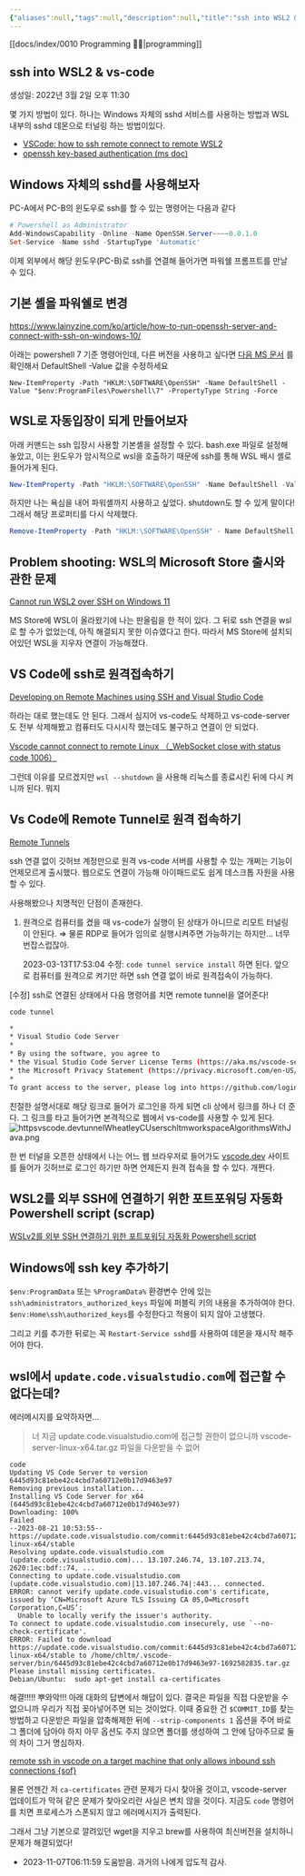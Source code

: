 ```yaml
---
{"aliases":null,"tags":null,"description":null,"title":"ssh into WSL2 & vs-code","created":"2023-08-19T10:06:20","updated":"2024-01-03T21:37:49","dg-publish":true,"permalink":"/docs/ssh into WSL2 & vs-code/","dgPassFrontmatter":true}
---
```


[[docs/index/0010 Programming 👩‍💻\|programming]]

## ssh into WSL2 & vs-code

생성일: 2022년 3월 2일 오후 11:30

몇 가지 방법이 있다. 하나는 Windows 자체의 sshd 서비스를 사용하는 방법과 WSL 내부의 sshd 데몬으로 터널링 하는 방법이있다.

- [VSCode: how to ssh remote connect to remote WSL2](https://stackoverflow.com/questions/63563693/vscode-how-to-ssh-remote-connect-to-remote-wsl2)
- [openssh key-based authentication (ms doc)](https://learn.microsoft.com/en-us/windows-server/administration/openssh/openssh_keymanagement)

## Windows 자체의 sshd를 사용해보자

PC-A에서 PC-B의 윈도우로 ssh를 할 수 있는 명령어는 다음과 같다

```powershell
# Powershell as Administrator
Add-WindowsCapability -Online -Name OpenSSH.Server~~~~0.0.1.0
Set-Service -Name sshd -StartupType 'Automatic'
```

이제 외부에서 해당 윈도우(PC-B)로 ssh를 연결해 들어가면 파워쉘 프롬프트를 만날 수 있다.

## 기본 셸을 파워쉘로 변경

<https://www.lainyzine.com/ko/article/how-to-run-openssh-server-and-connect-with-ssh-on-windows-10/>

아래는 powershell 7 기준 명령어인데, 다른 버전을 사용하고 싶다면 [다음 MS 문서](https://learn.microsoft.com/ko-kr/powershell/scripting/whats-new/migrating-from-windows-powershell-51-to-powershell-7?view=powershell-7.4#separate-installation-path-and-executable-name) 를 확인해서 DefaultShell -Value 값을 수정하세요

```
New-ItemProperty -Path "HKLM:\SOFTWARE\OpenSSH" -Name DefaultShell -Value "$env:ProgramFiles\Powershell\7" -PropertyType String -Force
```

## WSL로 자동입장이 되게 만들어보자

아래 커맨드는 ssh 입장시 사용할 기본셸을 설정할 수 있다. bash.exe 파일로 설정해 놓았고, 이는 윈도우가 암시적으로 wsl을 호출하기 때문에 ssh를 통해 WSL 배시 셸로 들어가게 된다.

```powershell
New-ItemProperty -Path "HKLM:\SOFTWARE\OpenSSH" -Name DefaultShell -Value "C:\WINDOWS\System32\bash.exe" -PropertyType String -Force
```

하지만 나는 욕심을 내어 파워셸까지 사용하고 싶었다. shutdown도 할 수 있게 말이다! 그래서 해당 프로퍼티를 다시 삭제했다.

```powershell
Remove-ItemProperty -Path "HKLM:\SOFTWARE\OpenSSH" - Name DefaultShell
```

## Problem shooting: WSL의 Microsoft Store 출시와 관한 문제

[Cannot run WSL2 over SSH on Windows 11](https://superuser.com/questions/1714736/cannot-run-wsl2-over-ssh-on-windows-11)

MS Store에 WSL이 올라왔기에 나는 판올림을 한 적이 있다. 그 뒤로 ssh 연결을 wsl로 할 수가 없었는데, 아직 해결되지 못한 이슈였다고 한다. 따라서 MS Store에 설치되어있던 WSL을 지우자 연결이 가능해졌다.

## VS Code에 ssh로 원격접속하기

[Developing on Remote Machines using SSH and Visual Studio Code](https://code.visualstudio.com/docs/remote/ssh)

하라는 대로 했는데도 안 된다. 그래서 심지어 vs-code도 삭제하고 vs-code-server도 전부 삭제해봤고 컴퓨터도 다시시작 했는데도 불구하고 연결이 안 되었다.

[Vscode cannot connect to remote Linux （_WebSocket close with status code 1006）](https://stackoverflow.com/questions/68799580/vscode-cannot-connect-to-remote-linux-websocket-close-with-status-code-1006)

그런데 이유를 모르겠지만 `wsl --shutdown` 을 사용해 리눅스를 종료시킨 뒤에 다시 켜니까 된다. 뭐지

## Vs Code에 Remote Tunnel로 원격 접속하기

[Remote Tunnels](https://code.visualstudio.com/docs/remote/tunnels)

ssh 연결 없이 깃허브 계정만으로 원격 vs-code 서버를 사용할 수 있는 개쩌는 기능이 언제모르게 출시했다. 웹으로도 연결이 가능해 아이패드로도 쉽게 데스크톱 자원을 사용할 수 있다.

사용해봤으나 치명적인 단점이 존재한다.

1. 원격으로 컴퓨터를 켰을 때 vs-code가 실행이 된 상태가 아니므로 리모트 터널링이 안된다. ⇒ 물론 RDP로 들어가 임의로 실행시켜주면 가능하기는 하지만… 너무 번잡스럽잖아.
    
    2023-03-13T17:53:04 수정: `code tunnel service install` 하면 된다. 앞으로 컴퓨터를 원격으로 켜기만 하면 ssh 연결 없이 바로 원격접속이 가능하다.
    

[수정] ssh로 연결된 상태에서 다음 명령어를 치면 remote tunnel을 열어준다!

```bash
code tunnel
```

```bash
*
* Visual Studio Code Server
*
* By using the software, you agree to
* the Visual Studio Code Server License Terms (https://aka.ms/vscode-server-license) and
* the Microsoft Privacy Statement (https://privacy.microsoft.com/en-US/privacystatement).
*
To grant access to the server, please log into https://github.com/login/device and use code AAAA-AAAA
```

친절한 설명서대로 해당 링크로 들어가 로그인을 하게 되면 cli 상에서 링크를 하나 더 준다. 그 링크를 타고 들어가면 본격적으로 웹에서 vs-code를 사용할 수 있게 된다.  
![httpsvscode.devtunnelWheatleyCUserschltmworkspaceAlgorithmsWithJava.png](/img/user/docs/assets/httpsvscode.devtunnelWheatleyCUserschltmworkspaceAlgorithmsWithJava.png)


한 번 터널을 오픈한 상태에서 나는 어느 웹 브라우저로 들어가도 [vscode.dev](http://vscode.dev) 사이트를 들어가 깃허브로 로그인 하기만 하면 언제든지 원격 접속을 할 수 있다. 개쩐다.

## WSL2를 외부 SSH에 연결하기 위한 포트포워딩 자동화 Powershell script (scrap)

[WSLv2를 외부 SSH 연결하기 위한 포트포워딩 자동화 Powershell script](https://m.blog.naver.com/seongjin0526/221778212779)

## Windows에 ssh key 추가하기

`$env:ProgramData` 또는 `%ProgramData%` 환경변수 안에 있는 `ssh\administrators_authorized_keys` 파일에 퍼블릭 키의 내용을 추가하여야 한다. `$env:Home\ssh\authorized_keys`를 수정한다고 적용이 되지 않아 고생했다. 

그리고 키를 추가한 뒤로는 꼭 `Restart-Service sshd`를 사용하여 데몬을 재시작 해주어야 한다.

## wsl에서 `update.code.visualstudio.com`에 접근할 수 없다는데?

에러메시지를 요약하자면...

> 너 지금 update.code.visualstudio.com에 접근할 권한이 없으니까 vscode-server-linux-x64.tar.gz 파일을 다운받을 수 없어

```
code 
Updating VS Code Server to version 6445d93c81ebe42c4cbd7a60712e0b17d9463e97
Removing previous installation...
Installing VS Code Server for x64 (6445d93c81ebe42c4cbd7a60712e0b17d9463e97)
Downloading: 100%
Failed
--2023-08-21 10:53:55--  https://update.code.visualstudio.com/commit:6445d93c81ebe42c4cbd7a60712e0b17d9463e97/server-linux-x64/stable
Resolving update.code.visualstudio.com (update.code.visualstudio.com)... 13.107.246.74, 13.107.213.74, 2620:1ec:bdf::74, ...
Connecting to update.code.visualstudio.com (update.code.visualstudio.com)|13.107.246.74|:443... connected.
ERROR: cannot verify update.code.visualstudio.com's certificate, issued by ‘CN=Microsoft Azure TLS Issuing CA 05,O=Microsoft Corporation,C=US’:
  Unable to locally verify the issuer's authority.
To connect to update.code.visualstudio.com insecurely, use `--no-check-certificate'.
ERROR: Failed to download https://update.code.visualstudio.com/commit:6445d93c81ebe42c4cbd7a60712e0b17d9463e97/server-linux-x64/stable to /home/chltm/.vscode-server/bin/6445d93c81ebe42c4cbd7a60712e0b17d9463e97-1692582835.tar.gz
Please install missing certificates.
Debian/Ubuntu:  sudo apt-get install ca-certificates
```

해결!!!!! 뿌와악!!! 아래 대화의 답변에서 해답이 있다. 결국은 파일을 직접 다운받을 수 없으니까 우리가 직접 꽂아넣어주면 되는 것이었다. 이때 중요한 건 `$COMMIT_ID`를 찾는 방법하고 다운받은 파일을 압축해제한 뒤에 `--strip-components 1` 옵션을 주어 바로 그 폴더에 담아야 하지 아무 옵션도 주지 않으면 폴더를 생성하여 그 안에 담아주므로 둘의 차이 그거 명심하자.

[remote ssh in vscode on a target machine that only allows inbound ssh connections {sof}](https://stackoverflow.com/questions/56718453/using-remote-ssh-in-vscode-on-a-target-machine-that-only-allows-inbound-ssh-co)

물론 언젠간 저 `ca-certificates` 관련 문제가 다시 찾아올 것이고, vscode-server 업데이트가 막혀 같은 문제가 찾아오리란 사실은 변치 않을 것이다. 지금도 `code` 명령어를 치면 프로세스가 스폰되지 않고 에러메시지가 출력된다.

그래서 그냥 기본으로 깔려있던 wget을 지우고 brew를 사용하여 최신버전을 설치하니 문제가 해결되었다!

- 2023-11-07T06:11:59 도움받음. 과거의 나에게 압도적 감사.
